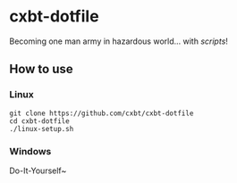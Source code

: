 # cxbt-dotfile

Becoming one man army in hazardous world... with *scripts*!

## How to use

### Linux

```
git clone https://github.com/cxbt/cxbt-dotfile
cd cxbt-dotfile
./linux-setup.sh
```

### Windows

Do-It-Yourself~
